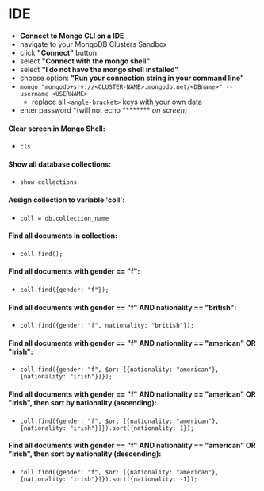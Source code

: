 # IDE
- **Connect to Mongo CLI on a IDE**
- navigate to your MongoDB Clusters Sandbox
- click **"Connect"** button
- select **"Connect with the mongo shell"**
- select **"I do not have the mongo shell installed"**
- choose option: **"Run your connection string in your command line"**
- `mongo "mongodb+srv://<CLUSTER-NAME>.mongodb.net/<DBname>" --username <USERNAME>`
    - replace all `<angle-bracket>` keys with your own data
- enter password *(will not echo ******** *on screen)*


#### Clear screen in Mongo Shell:
- `cls`


#### Show all database collections:
- `show collections`


#### Assign collection to variable 'coll':
- `coll = db.collection_name`


#### Find all documents in collection:
- `coll.find();`


#### Find all documents with gender == "f":
- `coll.find({gender: "f"});`


#### Find all documents with gender == "f" AND nationality == "british":
- `coll.find({gender: "f", nationality: "british"});`


#### Find all documents with gender == "f" AND nationality == "american" OR "irish":
- `coll.find({gender: "f", $or: [{nationality: "american"}, {nationality: "irish"}]});`


#### Find all documents with gender == "f" AND nationality == "american" OR "irish", then sort by nationality (ascending):
- `coll.find({gender: "f", $or: [{nationality: "american"}, {nationality: "irish"}]}).sort({nationality: 1});`


#### Find all documents with gender == "f" AND nationality == "american" OR "irish", then sort by nationality (descending):
- `coll.find({gender: "f", $or: [{nationality: "american"}, {nationality: "irish"}]}).sort({nationality: -1});`